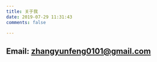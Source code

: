 ```yaml
---
title: 关于我 
date: 2019-07-29 11:31:43
comments: false

---
```


## Email: zhangyunfeng0101@gmail.com 
